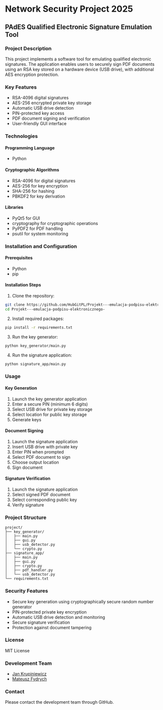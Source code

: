 # Network Security Project 2025

## PAdES Qualified Electronic Signature Emulation Tool

### Project Description

This project implements a software tool for emulating qualified electronic signatures. The application enables users to securely sign PDF documents using an RSA key stored on a hardware device (USB drive), with additional AES encryption protection.

### Key Features

- RSA-4096 digital signatures
- AES-256 encrypted private key storage
- Automatic USB drive detection
- PIN-protected key access
- PDF document signing and verification
- User-friendly GUI interface

### Technologies

#### Programming Language

- Python

#### Cryptographic Algorithms

- RSA-4096 for digital signatures
- AES-256 for key encryption
- SHA-256 for hashing
- PBKDF2 for key derivation

#### Libraries

- PyQt5 for GUI
- cryptography for cryptographic operations
- PyPDF2 for PDF handling
- psutil for system monitoring

### Installation and Configuration

#### Prerequisites

- Python
- pip

#### Installation Steps

1. Clone the repository:

```bash
git clone https://github.com/HubGitPL/Projekt---emulacja-podpisu-elektronicznego-
cd Projekt---emulacja-podpisu-elektronicznego-
```

2. Install required packages:

```bash
pip install -r requirements.txt
```

3. Run the key generator:

```bash
python key_generator/main.py
```

4. Run the signature application:

```bash
python signature_app/main.py
```

### Usage

#### Key Generation

1. Launch the key generator application
2. Enter a secure PIN (minimum 6 digits)
3. Select USB drive for private key storage
4. Select location for public key storage
5. Generate keys

#### Document Signing

1. Launch the signature application
2. Insert USB drive with private key
3. Enter PIN when prompted
4. Select PDF document to sign
5. Choose output location
6. Sign document

#### Signature Verification

1. Launch the signature application
2. Select signed PDF document
3. Select corresponding public key
4. Verify signature

### Project Structure

```
project/
├── key_generator/
│   ├── main.py
│   ├── gui.py
│   ├── usb_detector.py
│   └── crypto.py
├── signature_app/
│   ├── main.py
│   ├── gui.py
│   ├── crypto.py
│   ├── pdf_handler.py
│   └── usb_detector.py
└── requirements.txt
```

### Security Features

- Secure key generation using cryptographically secure random number generator
- PIN-protected private key encryption
- Automatic USB drive detection and monitoring
- Secure signature verification
- Protection against document tampering

### License

MIT License

### Development Team

- [Jan Krupiniewicz](https://github.com/JanKrupiniewicz)
- [Mateusz Fydrych](https://github.com/HubGitPL)

### Contact

Please contact the development team through GitHub.


